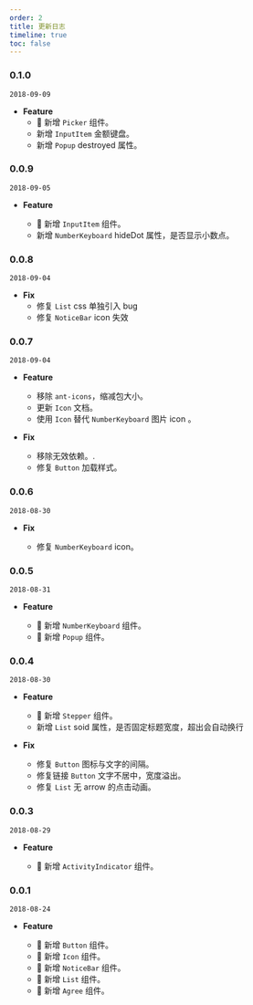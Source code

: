 ```yaml
---
order: 2
title: 更新日志
timeline: true
toc: false
---
```


### 0.1.0

`2018-09-09`

- **Feature**
  - 🌟 新增 `Picker` 组件。
  - 新增 `InputItem` 金额键盘。
  - 新增 `Popup` destroyed 属性。

### 0.0.9

`2018-09-05`

- **Feature**

  - 🌟 新增 `InputItem` 组件。
  - 新增 `NumberKeyboard` hideDot 属性，是否显示小数点。

### 0.0.8

`2018-09-04`

- **Fix**
  - 修复 `List` css 单独引入 bug
  - 修复 `NoticeBar` icon 失效

### 0.0.7

`2018-09-04`

- **Feature**

  - 移除 `ant-icons`，缩减包大小。
  - 更新 `Icon` 文档。
  - 使用 `Icon` 替代 `NumberKeyboard` 图片 icon 。

- **Fix**

  - 移除无效依赖。.
  - 修复 `Button` 加载样式。

### 0.0.6

`2018-08-30`

- **Fix**

  - 修复 `NumberKeyboard` icon。

### 0.0.5

`2018-08-31`

- **Feature**

  - 🌟 新增 `NumberKeyboard` 组件。
  - 🌟 新增 `Popup` 组件。

### 0.0.4

`2018-08-30`

- **Feature**

  - 🌟 新增 `Stepper` 组件。
  - 新增 `List` soid 属性，是否固定标题宽度，超出会自动换行

- **Fix**

  - 修复 `Button` 图标与文字的间隔。
  - 修复链接 `Button` 文字不居中，宽度溢出。
  - 修复 `List` 无 arrow 的点击动画。

### 0.0.3

`2018-08-29`

- **Feature**

  - 🌟 新增 `ActivityIndicator` 组件。

### 0.0.1

`2018-08-24`

- **Feature**

  - 🌟 新增 `Button` 组件。
  - 🌟 新增 `Icon` 组件。
  - 🌟 新增 `NoticeBar` 组件。
  - 🌟 新增 `List` 组件。
  - 🌟 新增 `Agree` 组件。
